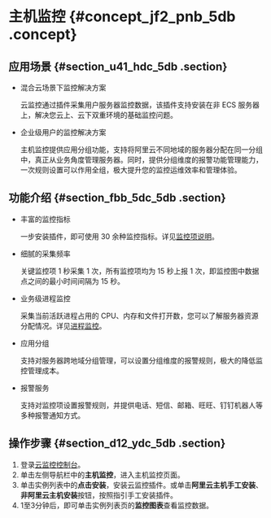 # 主机监控 {#concept_jf2_pnb_5db .concept}

## 应用场景 {#section_u41_hdc_5db .section}

-   混合云场景下监控解决方案

    云监控通过插件采集用户服务器监控数据，该插件支持安装在非 ECS 服务器上，解决您云上、云下双重环境的基础监控问题。

-   企业级用户的监控解决方案

    主机监控提供应用分组功能，支持将阿里云不同地域的服务器分配在同一分组中，真正从业务角度管理服务器。同时，提供分组维度的报警功能管理能力，一次规则设置可以作用全组，极大提升您的监控运维效率和管理体验。


## 功能介绍 {#section_fbb_5dc_5db .section}

-   丰富的监控指标

    一步安装插件，即可使用 30 余种监控指标。详见[监控项说明](../../../../intl.zh-CN/用户指南/主机监控/监控项说明.md#)。

-   细腻的采集频率

    关键监控项 1 秒采集 1 次，所有监控项均为 15 秒上报 1 次，即监控图中数据点之间的最小时间间隔为 15 秒。

-   业务级进程监控

    采集当前活跃进程占用的 CPU、内存和文件打开数，您可以了解服务器资源分配情况。详见[进程监控](../../../../intl.zh-CN/用户指南/主机监控/进程监控.md#)。

-   应用分组

    支持对服务器跨地域分组管理，可以设置分组维度的报警规则，极大的降低监控管理成本。

-   报警服务

    支持对监控项设置报警规则，并提供电话、短信、邮箱、旺旺、钉钉机器人等多种报警通知方式。


## 操作步骤 {#section_d12_ydc_5db .section}

1.  登录[云监控控制台](https://cloudmonitor.console.aliyun.com)。
2.  单击左侧导航栏中的**主机监控**，进入主机监控页面。
3.  单击实例列表中的**点击安装**，安装云监控插件。或单击**阿里云主机手工安装**、**非阿里云主机安装**按钮，按照指引手工安装插件。
4.  1至3分钟后，即可单击实例列表页的**监控图表**查看监控数据。

